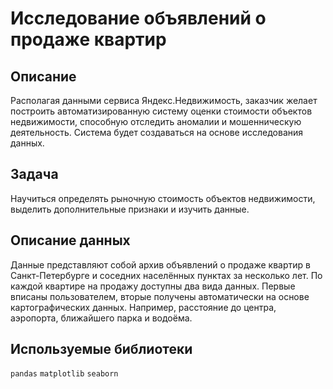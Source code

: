 # Исследование объявлений о продаже квартир
## Описание
Располагая данными сервиса Яндекс.Недвижимость, заказчик желает построить автоматизированную систему оценки стоимости объектов недвижимости, способную отследить аномалии и мошенническую деятельность. Система будет создаваться на основе исследования данных.

## Задача
Научиться определять рыночную стоимость объектов недвижимости, выделить дополнительные признаки и изучить данные.

## Описание данных
Данные представляют собой архив объявлений о продаже квартир в Санкт-Петербурге и соседних населённых пунктах за несколько лет. По каждой квартире на продажу доступны два вида данных. Первые вписаны пользователем, вторые получены автоматически на основе картографических данных. Например, расстояние до центра, аэропорта, ближайшего парка и водоёма. 

## Используемые библиотеки
`pandas` `matplotlib` `seaborn`